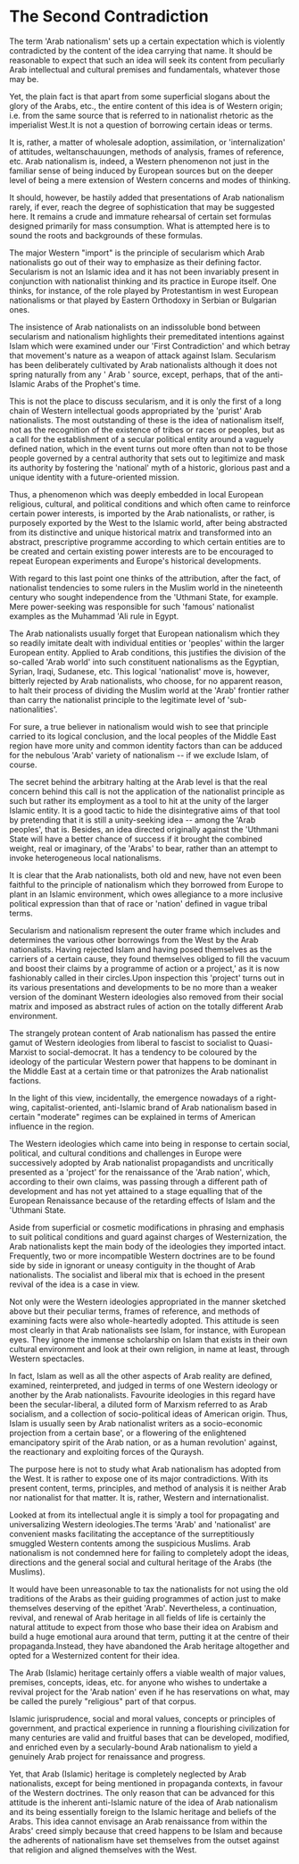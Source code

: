 The Second Contradiction
========================

The term 'Arab nationalism' sets up a certain expectation which is
violently contradicted by the content of the idea carrying that name. It
should be reasonable to expect that such an idea will seek its content
from peculiarly Arab intellectual and cultural premises and
fundamentals, whatever those may be.

Yet, the plain fact is that apart from some superficial slogans about
the glory of the Arabs, etc., the entire content of this idea is of
Western origin; i.e. from the same source that is referred to in
nationalist rhetoric as the imperialist West.It is not a question of
borrowing certain ideas or terms.

It is, rather, a matter of wholesale adoption, assimilation, or
'internalization' of attitudes, weltanschauungen, methods of analysis,
frames of reference, etc. Arab nationalism is, indeed, a Western
phenomenon not just in the familiar sense of being induced by European
sources but on the deeper level of being a mere extension of Western
concerns and modes of thinking.

It should, however, be hastily added that presentations of Arab
nationalism rarely, if ever, reach the degree of sophistication that may
be suggested here. It remains a crude and immature rehearsal of certain
set formulas designed primarily for mass consumption. What is attempted
here is to sound the roots and backgrounds of these formulas.

The major Western "import" is the principle of secularism which Arab
nationalists go out of their way to emphasize as their defining factor.
Secularism is not an Islamic idea and it has not been invariably present
in conjunction with nationalist thinking and its practice in Europe
itself. One thinks, for instance, of the role played by Protestantism in
west European nationalisms or that played by Eastern Orthodoxy in
Serbian or Bulgarian ones.

The insistence of Arab nationalists on an indissoluble bond between
secularism and nationalism highlights their premeditated intentions
against Islam which were examined under our 'First Contradiction' and
which betray that movement's nature as a weapon of attack against Islam.
Secularism has been deliberately cultivated by Arab nationalists
although it does not spring naturally from any ' Arab ' source, except,
perhaps, that of the anti-Islamic Arabs of the Prophet's time.

This is not the place to discuss secularism, and it is only the first
of a long chain of Western intellectual goods appropriated by the
'purist' Arab nationalists. The most outstanding of these is the idea of
nationalism itself, not as the recognition of the existence of tribes or
races or peoples, but as a call for the establishment of a secular
political entity around a vaguely defined nation, which in the event
turns out more often than not to be those people governed by a central
authority that sets out to legitimize and mask its authority by
fostering the 'national' myth of a historic, glorious past and a unique
identity with a future-oriented mission.

Thus, a phenomenon which was deeply embedded in local European
religious, cultural, and political conditions and which often came to
reinforce certain power interests, is imported by the Arab nationalists,
or rather, is purposely exported by the West to the Islamic world, after
being abstracted from its distinctive and unique historical matrix and
transformed into an abstract, prescriptive programme according to which
certain entities are to be created and certain existing power interests
are to be encouraged to repeat European experiments and Europe's
historical developments.

With regard to this last point one thinks of the attribution, after the
fact, of nationalist tendencies to some rulers in the Muslim world in
the nineteenth century who sought independence from the 'Uthmani State,
for example. Mere power-seeking was responsible for such 'famous'
nationalist examples as the Muhammad 'Ali rule in Egypt.

The Arab nationalists usually forget that European nationalism which
they so readily imitate dealt with individual entities or 'peoples'
within the larger European entity. Applied to Arab conditions, this
justifies the division of the so-called 'Arab world' into such
constituent nationalisms as the Egyptian, Syrian, Iraqi, Sudanese, etc.
This logical 'nationalist' move is, however, bitterly rejected by Arab
nationalists, who choose, for no apparent reason, to halt their process
of dividing the Muslim world at the 'Arab' frontier rather than carry
the nationalist principle to the legitimate level of
'sub-nationalities'.

For sure, a true believer in nationalism would wish to see that
principle carried to its logical conclusion, and the local peoples of
the Middle East region have more unity and common identity factors than
can be adduced for the nebulous 'Arab' variety of nationalism -- if we
exclude Islam, of course.

The secret behind the arbitrary halting at the Arab level is that the
real concern behind this call is not the application of the nationalist
principle as such but rather its employment as a tool to hit at the
unity of the larger Islamic entity. It is a good tactic to hide the
disintegrative aims of that tool by pretending that it is still a
unity-seeking idea -- among the 'Arab peoples', that is. Besides, an
idea directed originally against the 'Uthmani State will have a better
chance of success if it brought the combined weight, real or imaginary,
of the 'Arabs' to bear, rather than an attempt to invoke heterogeneous
local nationalisms.

It is clear that the Arab nationalists, both old and new, have not even
been faithful to the principle of nationalism which they borrowed from
Europe to plant in an Islamic environment, which owes allegiance to a
more inclusive political expression than that of race or 'nation'
defined in vague tribal terms.

Secularism and nationalism represent the outer frame which includes and
determines the various other borrowings from the West by the Arab
nationalists. Having rejected Islam and having posed themselves as the
carriers of a certain cause, they found themselves obliged to fill the
vacuum and boost their claims by a programme of action or a project,' as
it is now fashionably called in their circles.Upon inspection this
'project' turns out in its various presentations and developments to be
no more than a weaker version of the dominant Western ideologies also
removed from their social matrix and imposed as abstract rules of action
on the totally different Arab environment.

The strangely protean content of Arab nationalism has passed the entire
gamut of Western ideologies from liberal to fascist to socialist to
Quasi-Marxist to social-democrat. It has a tendency to be coloured by
the ideology of the particular Western power that happens to be dominant
in the Middle East at a certain time or that patronizes the Arab
nationalist factions.

In the light of this view, incidentally, the emergence nowadays of a
right-wing, capitalist-oriented, anti-Islamic brand of Arab nationalism
based in certain "moderate" regimes can be explained in terms of
American influence in the region.

The Western ideologies which came into being in response to certain
social, political, and cultural conditions and challenges in Europe were
successively adopted by Arab nationalist propagandists and uncritically
presented as a 'project' for the renaissance of the 'Arab nation',
which, according to their own claims, was passing through a different
path of development and has not yet attained to a stage equalling that
of the European Renaissance because of the retarding effects of Islam
and the 'Uthmani State.

Aside from superficial or cosmetic modifications in phrasing and
emphasis to suit political conditions and guard against charges of
Westernization, the Arab nationalists kept the main body of the
ideologies they imported intact. Frequently, two or more incompatible
Western doctrines are to be found side by side in ignorant or uneasy
contiguity in the thought of Arab nationalists. The socialist and
liberal mix that is echoed in the present revival of the idea is a case
in view.

Not only were the Western ideologies appropriated in the manner
sketched above but their peculiar terms, frames of reference, and
methods of examining facts were also whole-heartedly adopted. This
attitude is seen most clearly in that Arab nationalists see Islam, for
instance, with European eyes. They ignore the immense scholarship on
Islam that exists in their own cultural environment and look at their
own religion, in name at least, through Western spectacles.

In fact, Islam as well as all the other aspects of Arab reality are
defined, examined, reinterpreted, and judged in terms of one Western
ideology or another by the Arab nationalists. Favourite ideologies in
this regard have been the secular-liberal, a diluted form of Marxism
referred to as Arab socialism, and a collection of socio-political ideas
of American origin. Thus, Islam is usually seen by Arab nationalist
writers as a socio-economic projection from a certain base', or a
flowering of the enlightened emancipatory spirit of the Arab nation, or
as a human revolution' against, the reactionary and exploiting forces of
the Quraysh.

The purpose here is not to study what Arab nationalism has adopted from
the West. It is rather to expose one of its major contradictions. With
its present content, terms, principles, and method of analysis it is
neither Arab nor nationalist for that matter. It is, rather, Western and
internationalist.

Looked at from its intellectual angle it is simply a tool for
propagating and universalizing Western ideologies.The terms 'Arab' and
'nationalist' are convenient masks facilitating the acceptance of the
surreptitiously smuggled Western contents among the suspicious Muslims.
Arab nationalism is not condemned here for failing to completely adopt
the ideas, directions and the general social and cultural heritage of
the Arabs (the Muslims).

It would have been unreasonable to tax the nationalists for not using
the old traditions of the Arabs as their guiding programmes of action
just to make themselves deserving of the epithet 'Arab'. Nevertheless, a
continuation, revival, and renewal of Arab heritage in all fields of
life is certainly the natural attitude to expect from those who base
their idea on Arabism and build a huge emotional aura around that term,
putting it at the centre of their propaganda.Instead, they have
abandoned the Arab heritage altogether and opted for a Westernized
content for their idea.

The Arab (Islamic) heritage certainly offers a viable wealth of major
values, premises, concepts, ideas, etc. for anyone who wishes to
undertake a revival project for the 'Arab nation' even if he has
reservations on what, may be called the purely "religious" part of that
corpus.

Islamic jurisprudence, social and moral values, concepts or principles
of government, and practical experience in running a flourishing
civilization for many centuries are valid and fruitful bases that can be
developed, modified, and enriched even by a secularly-bound Arab
nationalism to yield a genuinely Arab project for renaissance and
progress.

Yet, that Arab (Islamic) heritage is completely neglected by Arab
nationalists, except for being mentioned in propaganda contexts, in
favour of the Western doctrines. The only reason that can be advanced
for this attitude is the inherent anti-Islamic nature of the idea of
Arab nationalism and its being essentially foreign to the Islamic
heritage and beliefs of the Arabs. This idea cannot envisage an Arab
renaissance from within the Arabs' creed simply because that creed
happens to be Islam and because the adherents of nationalism have set
themselves from the outset against that religion and aligned themselves
with the West.


